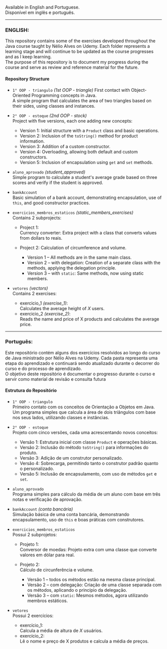 Available in English and Portuguese.  
Disponível em inglês e português.

---

### ENGLISH:

This repository contains some of the exercises developed throughout the Java course taught by Nélio Alves on Udemy. Each folder represents a learning stage and will continue to be updated as the course progresses and as I keep learning.  
The purpose of this repository is to document my progress during the course and serve as review and reference material for the future.

#### Repository Structure

- `1° OOP - triangulo` _(1st OOP - triangle)_ 
        First contact with Object-Oriented Programming concepts in Java.  
        A simple program that calculates the area of two triangles based on their sides, using classes and instances.

- `2° OOP - estoque` _(2nd OOP - stock)_  
  Project with five versions, each one adding new concepts:
  - Version 1: Initial structure with a `Product` class and basic operations.
  - Version 2: Inclusion of the `toString()` method for product information.
  - Version 3: Addition of a custom constructor.
  - Version 4: Overloading, allowing both default and custom constructors.
  - Version 5: Inclusion of encapsulation using `get` and `set` methods.

- `aluno_aprovado` _(student_approved)_  
        Simple program to calculate a student's average grade based on three scores and verify if the student is approved.

- `bankAccount`  
        Basic simulation of a bank account, demonstrating encapsulation, use of `this`, and good constructor practices.

- `exercicios_membros_estaticos` _(static_members_exercises)_  
        Contains 2 subprojects:
  - Project 1:  
    Currency converter: Extra project with a class that converts values from dollars to reais.

  - Project 2: 
    Calculation of circumference and volume.
    - Version 1 – All methods are in the same main class.
    - Version 2 – with delegation: Creation of a separate class with the methods, applying the delegation principle.
    - Version 3 – with `static`: Same methods, now using static members.

- `vetores` _(vectors)_  
        Contains 2 exercises:
  - exercicio_1 _(exercise_1)_:  
    Calculates the average height of *X* users.
  - exercicio_2 _(exercise_2)_:  
    Reads the name and price of X products and calculates the average price.

---

### Português:

Este repositório contém alguns dos exercícios resolvidos ao longo do curso de Java ministrado por Nélio Alves na Udemy. Cada pasta representa uma etapa do aprendizado e continuará sendo atualizado durante o decorrer do curso e do processo de aprendizado.  
O objetivo deste repositório é documentar o progresso durante o curso e servir como material de revisão e consulta futura

#### Estrutura do Repositório

- `1° OOP - triangulo`  
  Primeiro contato com os conceitos de Orientação a Objetos em Java.  
  Um programa simples que calcula a área de dois triângulos com base nos seus lados, utilizando classes e instâncias.

- `2° OOP - estoque`  
  Projeto com cinco versões, cada uma acrescentando novos conceitos:
  - Versão 1: Estrutura inicial com classe `Product` e operações básicas.
  - Versão 2: Inclusão do método `toString()` para informações do produto.
  - Versão 3: Adição de um construtor personalizado.
  - Versão 4: Sobrecarga, permitindo tanto o construtor padrão quanto o personalizado.  
  - Versão 5: Inclusão de encapsulamento, com uso de métodos `get` e `set`.  

- `aluno_aprovado`  
  Programa simples para cálculo da média de um aluno com base em três notas e verificação de aprovação.

- `bankAccount` _(conta bancária)_  
  Simulação básica de uma conta bancária, demonstrando encapsulamento, uso de `this` e boas práticas com construtores.

- `exercicios_membros_estaticos`  
  Possui 2 subprojetos:
  - Projeto 1:  
    Conversor de moedas: Projeto extra com uma classe que converte valores em dólar para real.
    
  - Projeto 2:  
    Cálculo de circunferência e volume.
    - Versão 1 – todos os métodos estão na mesma classe principal.
    - Versão 2 – com delegação: Criação de uma classe separada com os métodos, aplicando o princípio da delegação.
    - Versão 3 – com `static`: Mesmos métodos, agora utilizando membros estáticos.

- `vetores`  
  Possui 2 exercícios:
  - exercício_1:  
    Calcula a média de altura de *X* usuários.  
  - exercício_2:  
    Lê o nome e preço de X produtos e calcula a média de preços.  

